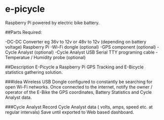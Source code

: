 # e-picycle

Raspberry Pi powered by electric bike battery.  

##Parts Required:

-DC-DC Converter eg 36v to 12v or 48v to 12v (depending on battery voltage)
Raspberry Pi
-Wi-Fi dongle (optional)
-GPS component (optional)
-Cycle Analyst (optional)
-Cycle Analyst USB Serial TTY programing cable
-Temperatue / Humidity probe (optional)

##Description
E-Picycle a Raspberry Pi GPS Tracking and E-Bicycle statistics gathering solution.

###Idea
Wireless USB Dongle configured to constantly be searching for open Wi-Fi networks. Once connected to the internet, notify the owner / operator of the E-Bike the GPS coordinates, Battery Statistics and Cycle Analyst data.

###Cycle Analyst
Record Cycle Analyst data ( volts, amps, speed etc. at regular intervals) Save until exported to Web based dashboard.
